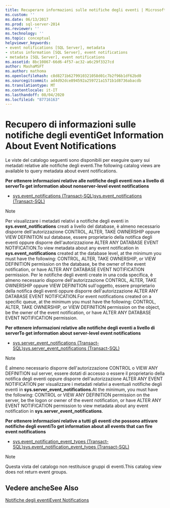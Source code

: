 ```yaml
---
title: Recuperare informazioni sulle notifiche degli eventi | Microsoft Docs
ms.custom: ''
ms.date: 06/13/2017
ms.prod: sql-server-2014
ms.reviewer: ''
ms.technology: ''
ms.topic: conceptual
helpviewer_keywords:
- event notifications [SQL Server], metadata
- status information [SQL Server], event notifications
- metadata [SQL Server], event notifications
ms.assetid: 8bc10867-66d6-4f57-ac32-a6c29f3327cd
author: MashaMSFT
ms.author: mathoma
ms.openlocfilehash: c8d8271b6279910321058d01c7b2f96b1df62bd0
ms.sourcegitcommit: ad4d92dce894592a259721a1571b1d8736abacdb
ms.translationtype: MT
ms.contentlocale: it-IT
ms.lasthandoff: 08/04/2020
ms.locfileid: "87716163"
---
```

# <a name="get-information-about-event-notifications"></a><span data-ttu-id="27628-102">Recupero di informazioni sulle notifiche degli eventi</span><span class="sxs-lookup"><span data-stu-id="27628-102">Get Information About Event Notifications</span></span>
  <span data-ttu-id="27628-103">Le viste del catalogo seguenti sono disponibili per eseguire query sui metadati relative alle notifiche degli eventi.</span><span class="sxs-lookup"><span data-stu-id="27628-103">The following catalog views are available to query metadata about event notifications.</span></span>  
  
 <span data-ttu-id="27628-104">**Per ottenere informazioni relative alle notifiche degli eventi non a livello di server**</span><span class="sxs-lookup"><span data-stu-id="27628-104">**To get information about nonserver-level event notifications**</span></span>  
  
-   [<span data-ttu-id="27628-105">sys.event_notifications &#40;Transact-SQL&#41;</span><span class="sxs-lookup"><span data-stu-id="27628-105">sys.event_notifications &#40;Transact-SQL&#41;</span></span>](/sql/relational-databases/system-catalog-views/sys-event-notifications-transact-sql)  
  
> [!NOTE]  
>  <span data-ttu-id="27628-106">Per visualizzare i metadati relativi a notifiche degli eventi in **sys.event_notifications** creati a livello del database, è almeno necessario disporre dell'autorizzazione CONTROL, ALTER, TAKE OWNERSHIP oppure VIEW DEFINITION sul database, essere proprietario della notifica degli eventi oppure disporre dell'autorizzazione ALTER ANY DATABASE EVENT NOTIFICATION.</span><span class="sxs-lookup"><span data-stu-id="27628-106">To view metadata about any event notification in **sys.event_notifications** created at the database level, at the minimum you must have the following: CONTROL, ALTER, TAKE OWNERSHIP, or VIEW DEFINITION permission on the database, be the owner of the event notification, or have ALTER ANY DATABASE EVENT NOTIFICATION permission.</span></span> <span data-ttu-id="27628-107">Per le notifiche degli eventi create in una coda specifica, è almeno necessario disporre dell'autorizzazione CONTROL, ALTER, TAKE OWNERSHIP oppure VIEW DEFINITION sull'oggetto, essere proprietario della notifica degli eventi oppure disporre dell'autorizzazione ALTER ANY DATABASE EVENT NOTIFICATION.</span><span class="sxs-lookup"><span data-stu-id="27628-107">For event notifications created on a specific queue, at the minimum you must have the following: CONTROL, ALTER, TAKE OWNERSHIP, or VIEW DEFINITION permission on the object, be the owner of the event notification, or have ALTER ANY DATABASE EVENT NOTIFICATION permission.</span></span>  
  
 <span data-ttu-id="27628-108">**Per ottenere informazioni relative alle notifiche degli eventi a livello di server**</span><span class="sxs-lookup"><span data-stu-id="27628-108">**To get information about server-level event notifications**</span></span>  
  
-   [<span data-ttu-id="27628-109">sys.server_event_notifications &#40;Transact-SQL&#41;</span><span class="sxs-lookup"><span data-stu-id="27628-109">sys.server_event_notifications &#40;Transact-SQL&#41;</span></span>](/sql/relational-databases/system-catalog-views/sys-server-event-notifications-transact-sql)  
  
> [!NOTE]  
>  <span data-ttu-id="27628-110">È almeno necessario disporre dell'autorizzazione CONTROL o VIEW ANY DEFINITION sul server, essere dotati di accesso o essere il proprietario della notifica degli eventi oppure disporre dell'autorizzazione ALTER ANY EVENT NOTIFICATION per visualizzare i metadati relativi a eventuali notifiche degli eventi in **sys.server_event_notifications**.</span><span class="sxs-lookup"><span data-stu-id="27628-110">At the minimum, you must have the following: CONTROL or VIEW ANY DEFINITION permission on the server, be the logon or owner of the event notification, or have ALTER ANY EVENT NOTIFICATION permission to view metadata about any event notification in **sys.server_event_notifications**.</span></span>  
  
 <span data-ttu-id="27628-111">**Per ottenere informazioni relative a tutti gli eventi che possono attivare notifiche degli eventi**</span><span class="sxs-lookup"><span data-stu-id="27628-111">**To get information about all events that can fire event notifications**</span></span>  
  
-   [<span data-ttu-id="27628-112">sys.event_notification_event_types &#40;Transact-SQL&#41;</span><span class="sxs-lookup"><span data-stu-id="27628-112">sys.event_notification_event_types &#40;Transact-SQL&#41;</span></span>](/sql/relational-databases/system-catalog-views/sys-event-notification-event-types-transact-sql)  
  
> [!NOTE]  
>  <span data-ttu-id="27628-113">Questa vista del catalogo non restituisce gruppi di eventi.</span><span class="sxs-lookup"><span data-stu-id="27628-113">This catalog view does not return event groups.</span></span>  
  
## <a name="see-also"></a><span data-ttu-id="27628-114">Vedere anche</span><span class="sxs-lookup"><span data-stu-id="27628-114">See Also</span></span>  
 [<span data-ttu-id="27628-115">Notifiche degli eventi</span><span class="sxs-lookup"><span data-stu-id="27628-115">Event Notifications</span></span>](event-notifications.md)  
  
  
